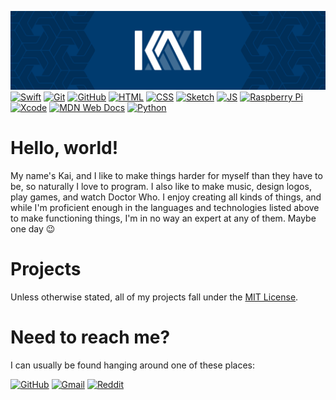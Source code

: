 ![Header Image](https://github.com/coalternate/coalternate/blob/master/assets/readme-banner.svg)
[![Swift](https://img.shields.io/badge/-Swift-fa7343?logo=swift&logoColor=fff&style=flat&link=https://developer.app)](https://developer.apple.com/swift/)
[![Git](https://img.shields.io/badge/-Git-f05032?logo=git&logoColor=fff&style=flat)](https://git-scm.com)
[![GitHub](https://img.shields.io/badge/-GitHub-181717?logo=github&logoColor=fff&style=flat)](https://github.com)
[![HTML](https://img.shields.io/badge/-HTML-e34f26?logo=html5&logoColor=fff&style=flat)](https://developer.mozilla.org/en-US/docs/Glossary/HTML)
[![CSS](https://img.shields.io/badge/-CSS-1572b6?logo=css3&logoColor=fff&style=flat)](https://developer.mozilla.org/en-US/docs/Glossary/CSS)
[![Sketch](https://img.shields.io/badge/-Sketch-f7b500?logo=sketch&logoColor=fff&style=flat)](https://www.sketch.com)
[![JS](https://img.shields.io/badge/-JS-f7df1e?logo=javascript&logoColor=fff&style=flat)](https://developer.mozilla.org/en-US/docs/Web/JavaScript)
[![Raspberry Pi](https://img.shields.io/badge/-Raspberry%20Pi-c51a4a?logo=raspberry-pi&logoColor=fff&style=flat)](https://www.raspberrypi.org)
[![Xcode](https://img.shields.io/badge/-Xcode-1575f9?logo=xcode&logoColor=fff&style=flat)](https://developer.apple.com/xcode/)
[![MDN Web Docs](https://img.shields.io/badge/-MDN%20Web%20Docs-000?logo=mdn-web-docs&logoColor=fff&style=flat)](https://developer.mozilla.org/en-US/)
[![Python](https://img.shields.io/badge/-Python-3776ab?logo=python&logoColor=fff&style=flat)](https://www.python.org)

# Hello, world!
My name's Kai, and I like to make things harder for myself than they have to be, so naturally I love to program. I also like to make music, design logos, play games, and watch Doctor Who. I enjoy creating all kinds of things, and while I'm proficient enough in the languages and technologies listed above to make functioning things, I'm in no way an expert at any of them. Maybe one day :wink:

# Projects
Unless otherwise stated, all of my projects fall under the [MIT License](https://choosealicense.com/licenses/mit/).

# Need to reach me?
I can usually be found hanging around one of these places:

[![GitHub](https://img.shields.io/badge/GitHub-coalternate-grey?logo=github&logoColor=fff&labelColor=000&style=flat)](https://github.com/coalternate)
[![Gmail](https://img.shields.io/badge/Gmail-coalternate%40gmail.com-d14836?logo=gmail&logoColor=fff&labelColor=000&style=flat)](mailto:coalternate@gmail.com)
[![Reddit](https://img.shields.io/badge/Reddit-u/coalternate-ff4500?logo=reddit&logoColor=fff&labelColor=000&style=flat)](https://www.reddit.com/user/coalternate)
